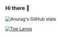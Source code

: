 ### Hi there 👋

![Anurag's GitHub stats](https://github-readme-stats.vercel.app/api?username=itsmeanaaa&show_icons=true&theme=nightowl)

[![Top Langs](https://github-readme-stats.vercel.app/api/top-langs/?username=itsmeanaaa&layout=compact)](https://github.com/anuraghazra/github-readme-stats)
